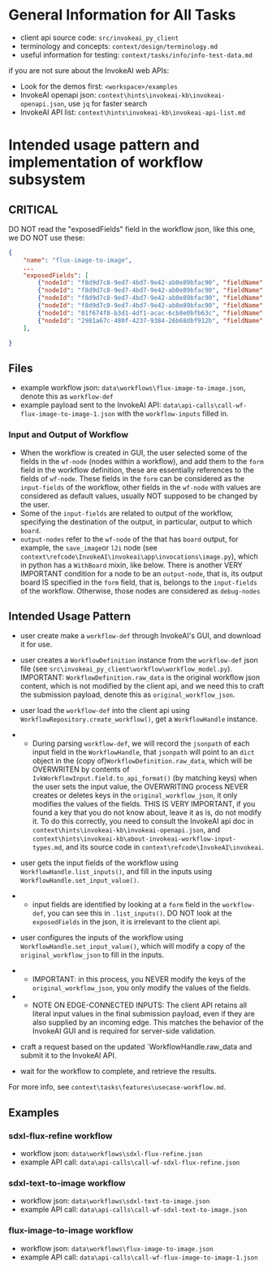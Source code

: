 # General Information for All Tasks

- client api source code: `src/invokeai_py_client`
- terminology and concepts: `context/design/terminology.md`
- useful information for testing: `context/tasks/info/info-test-data.md`

if you are not sure about the InvokeAI web APIs:
- Look for the demos first: `<workspace>/examples`
- InvokeAI openapi json: `context\hints\invokeai-kb\invokeai-openapi.json`, use `jq` for faster search
- InvokeAI API list: `context\hints\invokeai-kb\invokeai-api-list.md`

# Intended usage pattern and implementation of workflow subsystem

## CRITICAL

DO NOT read the "exposedFields" field in the workflow json, like this one, we DO NOT use these:

```json
{
    "name": "flux-image-to-image",
    ...
    "exposedFields": [
        {"nodeId": "f8d9d7c8-9ed7-4bd7-9e42-ab0e89bfac90", "fieldName": "model"           },
        {"nodeId": "f8d9d7c8-9ed7-4bd7-9e42-ab0e89bfac90", "fieldName": "t5_encoder_model"},
        {"nodeId": "f8d9d7c8-9ed7-4bd7-9e42-ab0e89bfac90", "fieldName": "clip_embed_model"},
        {"nodeId": "f8d9d7c8-9ed7-4bd7-9e42-ab0e89bfac90", "fieldName": "vae_model"       },
        {"nodeId": "01f674f8-b3d1-4df1-acac-6cb8e0bfb63c", "fieldName": "prompt"          },
        {"nodeId": "2981a67c-480f-4237-9384-26b68dbf912b", "fieldName": "image"           }
    ],

}
```

## Files
- example workflow json: `data\workflows\flux-image-to-image.json`, denote this as `workflow-def`
- example payload sent to the InvokeAI API: `data\api-calls\call-wf-flux-image-to-image-1.json` with the `workflow-inputs` filled in.

### Input and Output of Workflow
- When the workflow is created in GUI, the user selected some of the fields in the `wf-node` (nodes within a workflow), and add them to the `form` field in the workflow definition, these are essentially references to the fields of `wf-node`. These fields in the `form` can be considered as the `input-fields` of the workflow, other fields in the `wf-node` with values are considered as default values, usually NOT supposed to be changed by the user. 
- Some of the `input-fields` are related to output of the workflow, specifying the destination of the output, in particular, output to which `board`. 
- `output-nodes` refer to the `wf-node` of the that has `board` output, for example, the `save_image`or `l2i` node (see `context\refcode\InvokeAI\invokeai\app\invocations\image.py`), which in python has a `WithBoard` mixin, like below. There is another VERY IMPORTANT condition for a node to be an `output-node`, that is, its output board IS specified in the `form` field, that is, belongs to the `input-fields` of the workflow. Otherwise, those nodes are considered as `debug-nodes`

## Intended Usage Pattern

- user create make a `workflow-def` through InvokeAI's GUI, and download it for use.
- user creates a `WorkflowDefinition` instance from the `workflow-def` json file (see `src\invokeai_py_client\workflow\workflow_model.py`). IMPORTANT: `WorkflowDefinition.raw_data` is the original workflow json content, which is not modified by the client api, and we need this to craft the submission payload, denote this as `original_workflow_json`. 
  
- user load the `workflow-def` into the client api using `WorkflowRepository.create_workflow()`, get a `WorkflowHandle` instance. 
- - During parsing `workflow-def`, we will record the `jsonpath` of each input field in the `WorkflowHandle`, that `jsonpath` will point to an `dict` object in the (copy of)`WorkflowDefinition.raw_data`, which will be OVERWRITEN by contents of `IvkWorkflowInput.field.to_api_format()` (by matching keys) when the user sets the input value, the OVERWRITING process NEVER creates or deletes keys in the `original_workflow_json`, it only modifies the values of the fields. THIS IS VERY IMPORTANT, if you found a key that you do not know about, leave it as is, do not modify it. To do this correctly, you need to consult the InvokeAI api doc in `context\hints\invokeai-kb\invokeai-openapi.json`, and `context\hints\invokeai-kb\about-invokeai-workflow-input-types.md`, and its source code in `context\refcode\InvokeAI\invokeai`.

- user gets the input fields of the workflow using `WorkflowHandle.list_inputs()`, and fill in the inputs using `WorkflowHandle.set_input_value()`.
- - input fields are identified by looking at a `form` field in the `workflow-def`, you can see this in `.list_inputs()`. DO NOT look at the `exposedFields` in the json, it is irrelevant to the client api.

- user configures the inputs of the workflow using `WorkflowHandle.set_input_value()`, which will modify a copy of the `original_workflow_json` to fill in the inputs.
- - IMPORTANT: in this process, you NEVER modify the keys of the `original_workflow_json`, you only modify the values of the fields.
- - NOTE ON EDGE-CONNECTED INPUTS: The client API retains all literal input values in the final submission payload, even if they are also supplied by an incoming edge. This matches the behavior of the InvokeAI GUI and is required for server-side validation.

- craft a request based on the updated `WorkflowHandle.raw_data and submit it to the InvokeAI API.

- wait for the workflow to complete, and retrieve the results.

For more info, see `context\tasks\features\usecase-workflow.md`.

## Examples

### sdxl-flux-refine workflow
- workflow json: `data\workflows\sdxl-flux-refine.json`
- example API call: `data\api-calls\call-wf-sdxl-flux-refine.json`

### sdxl-text-to-image workflow
- workflow json: `data\workflows\sdxl-text-to-image.json`
- example API call: `data\api-calls\call-wf-sdxl-text-to-image.json`

### flux-image-to-image workflow
- workflow json: `data\workflows\flux-image-to-image.json`
- example API call: `data\api-calls\call-wf-flux-image-to-image-1.json`